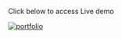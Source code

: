 Click below to access Live demo
 
[![portfolio](https://cdn.dribbble.com/users/153771/screenshots/2462160/live.gif)](https://gowthamoff.github.io/advancedForm/form/index.html)
